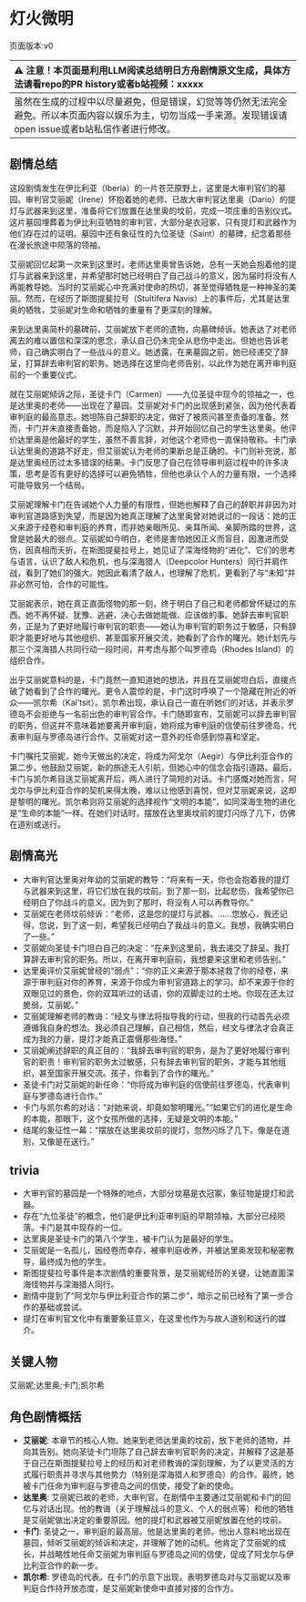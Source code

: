 # 灯火微明
页面版本:v0
 

| :warning: 注意！本页面是利用LLM阅读总结明日方舟剧情原文生成，具体方法请看repo的PR history或者b站视频：xxxxx           |
|:----------------------------|
| 虽然在生成的过程中以尽量避免，但是错误，幻觉等等仍然无法完全避免。所以本页面内容以娱乐为主，切勿当成一手来源。发现错误请open issue或者b站私信作者进行修改。|



## 剧情总结
这段剧情发生在伊比利亚（Iberia）的一片苍茫原野上，这里是大审判官们的墓园。审判官艾丽妮（Irene）怀抱着她的老师、已故大审判官达里奥（Dario）的提灯与武器来到这里，准备将它们放置在达里奥的坟前，完成一项庄重的告别仪式。这片墓园埋葬着为伊比利亚牺牲的审判官，大部分是衣冠冢，只有提灯和武器作为他们存在过的证明。墓园中还有象征性的九位圣徒（Saint）的墓碑，纪念着那些在漫长旅途中陨落的领袖。

艾丽妮回忆起第一次来到这里时，老师达里奥曾告诉她，总有一天她会抱着他的提灯与武器来到这里，并希望那时她已经明白了自己战斗的意义，因为届时将没有人再能教导她。当时的艾丽妮心中充满对使命的热切，甚至觉得牺牲是一种神圣的美丽。然而，在经历了斯图提斐拉号（Stultifera Navis）上的事件后，尤其是达里奥的牺牲，艾丽妮对生命和牺牲的重量有了更深刻的理解。

来到达里奥简朴的墓碑前，艾丽妮放下老师的遗物，向墓碑倾诉。她表达了对老师离去的难以置信和深深的思念，承认自己仍未完全从悲伤中走出。但她也告诉老师，自己确实明白了一些战斗的意义。她透露，在来墓园之前，她已经递交了辞呈，打算辞去审判官的职务。她选择在这里向老师告别，以此作为她在离开审判庭前的一个重要仪式。

就在艾丽妮倾诉之际，圣徒卡门（Carmen）——九位圣徒中现今的领袖之一，也是达里奥的老师——出现在了墓园。艾丽妮对卡门的出现感到紧张，因为他代表着审判庭的最高意志。她坦陈自己辞职的决定，做好了被质问甚至责备的准备。然而，卡门并未直接责备她，而是陷入了沉默，并开始回忆自己的学生达里奥。他评价达里奥是他最好的学生，虽然不善言辞，对他这个老师也一直保持敬称。卡门承认达里奥的道路不好走，但艾丽妮认为老师的果断总是正确的。卡门则补充说，那是达里奥经历过太多错误的结果。卡门反思了自己在领导审判庭过程中的许多决策，思考是否有更好的选择可以避免牺牲，但他也承认个人的力量有限，一个选择可能导致另一个结局。

艾丽妮理解卡门在告诫她个人力量的有限性，但她也解释了自己的辞职并非因为对审判官道路感到失望，而是因为她真正理解了达里奥曾对她说过的一段话：她的正义来源于经卷和审判庭的养育，而非她亲眼所见、亲耳所闻、亲脚所踏的世界，这曾是她最大的弱点。艾丽妮如今明白，老师是害怕她因正义而盲目，因激进而受伤，因真相而夭折。在斯图提斐拉号上，她见证了深海怪物的“进化”、它们的思考与语言，认识了敌人和危机，也与深海猎人（Deepcolor Hunters）同行并肩作战，看到了她们的强大。她因此看清了敌人，也理解了危机，更看到了与“未知”并非必然可怕，合作的可能性。

艾丽妮表示，她在真正直面怪物的那一刻，终于明白了自己和老师都曾怀疑过的东西。她不再怀疑、犹豫、逃避，决心去做她能做、应该做的事。她辞去审判官职务，正是为了更好地履行审判官的职责——她认为审判官的职务过于敏感，只有辞职才能更好地与其他组织、甚至国家开展交流，她看到了合作的曙光。她计划先与那三个深海猎人共同行动一段时间，并考虑与那个叫罗德岛（Rhodes Island）的组织合作。

出乎艾丽妮意料的是，卡门竟然一直知道她的想法，并且在艾丽妮坦白后，直接点破了她看到了合作的曙光。更令人震惊的是，卡门这时呼唤了一个隐藏在附近的听众——凯尔希（Kal'tsit）。凯尔希出现，承认自己一直在听她们的对话，并表示罗德岛不会拒绝与一名前出色的审判官合作。卡门随即宣布，艾丽妮可以辞去审判官的职务，但这并不意味着她要离开审判庭，她将成为审判庭的信使前往罗德岛，代表审判庭与罗德岛进行合作。艾丽妮对这一意外的任命感到惊喜和坚定。

卡门嘱托艾丽妮，她今天做出的决定，将成为阿戈尔（Aegir）与伊比利亚合作的第二步。他鼓励艾丽妮，新的旅途无人引航，但她心中的信念会指引道路。最后，卡门与凯尔希目送艾丽妮离开后，两人进行了简短的对话。卡门感慨对她而言，阿戈尔与伊比利亚合作的契机来得太晚，难以让他感到喜悦，但对艾丽妮来说，这却是黎明的曙光。凯尔希则将艾丽妮的选择视作“文明的本能”，如同深海生物的进化是“生命的本能”一样。在她们对话时，摆放在达里奥坟前的提灯闪烁了几下，仿佛在道别或送行。
## 剧情高光
- 大审判官达里奥对年幼的艾丽妮的教导：“将来有一天，你也会抱着我的提灯与武器来到这里，将它们放在我的坟前。到了那一刻，比起悲伤，我希望你已经明白了你战斗的意义。因为到了那时，将没有人可以再教导你。”
- 艾丽妮在老师坟前倾诉：“老师，这是您的提灯与武器。......您放心，我还记得，您说，到了这一刻，希望我已经明白了我战斗的意义。我想，我确实明白了一些。”
- 艾丽妮向圣徒卡门坦白自己的决定：“在来到这里前，我去递交了辞呈。我打算辞去审判官的职务。所以，在离开审判庭前，我想要来这里和老师告别。”
- 达里奥评价艾丽妮曾经的“弱点”：“你的正义来源于那本拯救了你的经卷，来源于审判庭对你的养育，来源于你成为审判官道路上的学习。却不来源于你的双眼见过的景色，你的双耳听过的话语，你的双脚走过的土地。你现在还太过脆弱，艾丽妮。”
- 艾丽妮理解老师的教诲：“经文与律法将指导我的行动，但我的行动首先必须遵循我自身的想法。我必须自己理解，自己相信，然后，经文与律法才会真正成为我的力量，提灯才能真正震慑那些海怪。”
- 艾丽妮阐述辞职的真正目的：“我辞去审判官的职务，是为了更好地履行审判官的职责！审判官的职务太过敏感，只有辞去审判官的职务，才能与其他组织，甚至国家开展交流。孩子，你看到了合作的曙光。”
- 圣徒卡门对艾丽妮的新任命：“你将成为审判庭的信使前往罗德岛，代表审判庭与罗德岛进行合作。”
- 卡门与凯尔希的对话：“对她来说，却竟如黎明曙光。”“如果它们的进化是生命的本能，那眼下，这个女孩所做的选择，无疑是文明的本能。”
- 结尾的象征性一幕：“摆放在达里奥坟前的提灯，忽然闪烁了几下。像是在道别，又像是在送行。”
## trivia
- 大审判官的墓园是一个特殊的地点，大部分坟墓是衣冠冢，象征物是提灯和武器。
- 存在“九位圣徒”的概念，他们是伊比利亚审判庭的早期领袖，大部分已经陨落。卡门是其中现存的一位。
- 达里奥是圣徒卡门的第八个学生，被卡门认为是最好的学生。
- 艾丽妮是一名孤儿，因经卷而幸存，被审判庭收养，并被达里奥发现和秘密教导，最终成为他的学生。
- 斯图提斐拉号事件是本次剧情的重要背景，是艾丽妮经历的关键，让她直面深海怪物并与深海猎人同行。
- 剧情中提到了“阿戈尔与伊比利亚合作的第二步”，暗示之前已经有了第一步合作的基础或尝试。
- 提灯在审判官文化中有重要象征意义，在这里也作为与故人道别和送行的媒介。
## 关键人物
艾丽妮;达里奥;卡门;凯尔希
## 角色剧情概括
-   **艾丽妮**: 本章节的核心人物。她来到老师达里奥的坟前，放下老师的遗物，并向其告别。她向圣徒卡门坦陈了自己辞去审判官职务的决定，并解释了这是基于自己在斯图提斐拉号上的经历和对老师教诲的深刻理解，为了以更灵活的方式履行职责并寻求与其他势力（特别是深海猎人和罗德岛）的合作。最终，她被卡门任命为审判庭与罗德岛之间的信使，接受了新的使命。
-   **达里奥**: 艾丽妮已故的老师，大审判官。在剧情中主要通过艾丽妮和卡门的回忆与对话出现。他的教诲（关于理解战斗的意义、个人的弱点等）和他的牺牲是艾丽妮做出决定的重要原因。他的提灯和武器被艾丽妮放置在他的坟前。
-   **卡门**: 圣徒之一，审判庭的最高层。他是达里奥的老师。他出人意料地出现在墓园，倾听艾丽妮的倾诉和决定，并理解了她的动机。他肯定了艾丽妮的成长，并战略性地任命艾丽妮为审判庭与罗德岛之间的信使，促成了阿戈尔与伊比利亚合作的新一步。
-   **凯尔希**: 罗德岛的代表。在卡门的示意下出现，表明罗德岛对与艾丽妮以及审判庭合作持开放态度，是艾丽妮新使命中直接对接的合作方。